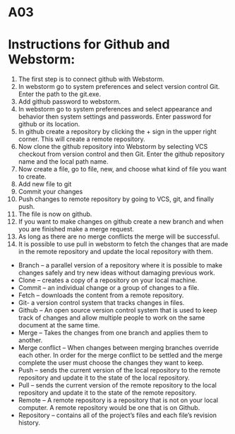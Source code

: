 # A03

# Instructions for Github and Webstorm:  
1. The first step is to connect github with Webstorm.
1. In webstorm go to system preferences and select version control Git. Enter the path to the git.exe.
1. Add github password to webstorm.
1. In webstorm go to system preferences and select appearance and behavior then system settings and passwords. Enter password for github or its location.
1. In github create a repository by clicking the + sign in the upper right corner. This will create a remote repository.
1. Now clone the github repository into Webstorm by selecting VCS checkout from version control and then Git. Enter the github repository name and the local path name.
1. Now create a file, go to file, new, and choose what kind of file you want to create.
1. Add new file to git
1. Commit your changes
1. Push changes to remote repository by going to VCS, git, and finally push.
1. The file is now on github.
1. If you want to make changes on github create a new branch and when you are finished make a merge request.
1. As long as there are no merge conflicts the merge will be successful.
1. It is possible to use pull in webstorm to fetch the changes that are made in the remote repository and update the local repository with them.


* Branch – a parallel version of a repository where it is possible to make changes safely and try new ideas without damaging previous work.
* Clone – creates a copy of a repository on your local machine.
* Commit – an individual change or a group of changes to a file.
* Fetch – downloads the content from a remote repository.
* Git- a version control system that tracks changes in files.
* Github – An open source version control system that is used to keep track of changes and allow multiple people to work on the same document at the same time.
* Merge – Takes the changes from one branch and applies them to another.
* Merge conflict – When changes between merging branches override each other. In order for the merge conflict to be settled and the merge complete the user must choose the changes they want to keep.
* Push – sends the current version of the local repository to the remote repository and update it to the state of the local repository.
* Pull – sends the current version of the remote repository to the local repository and update it to the state of the remote repository.
* Remote – A remote repository is a repository that is not on your local computer. A remote repository would be one that is on Github.
* Repository – contains all of the project’s files and each file’s revision history.
